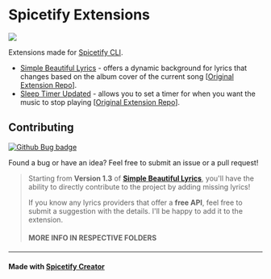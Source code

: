 # Spicetify Extensions

[![](https://data.jsdelivr.com/v1/package/gh/kamiloo13/spicetify-extensions/badge?style=rounded)](https://www.jsdelivr.com/package/gh/kamiloo13/spicetify-extensions)

Extensions made for [Spicetify CLI](https://github.com/spicetify/spicetify-cli).

- [Simple Beautiful Lyrics](extensions/simple-beautiful-lyrics) - offers a dynamic background for lyrics that changes based on the album cover of the current song [[Original Extension Repo](https://github.com/surfbryce/beautiful-lyrics)].
- [Sleep Timer Updated](extensions/sleep-timer-updated) - allows you to set a timer for when you want the music to stop playing [[Original Extension Repo](https://github.com/Theblockbuster1/spicetify-extensions)].

## Contributing
[![Github Bug badge](https://img.shields.io/github/issues/kamiloo13/spicetify-extensions/bug)](https://github.com/kamiloo13/spicetify-extensions/issues)

Found a bug or have an idea? Feel free to submit an issue or a pull request!


> Starting from **Version 1.3** of **[Simple Beautiful Lyrics](extensions/simple-beautiful-lyrics)**, you'll have the ability to directly contribute to the project by adding missing lyrics! 
>
> If you know any lyrics providers that offer a **free API**, feel free to submit a suggestion with the details. I'll be happy to add it to the extension.
>
> #### MORE INFO IN RESPECTIVE FOLDERS

---

#### Made with [Spicetify Creator](https://github.com/spicetify/spicetify-creator)

